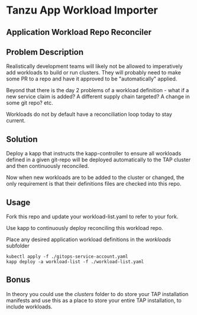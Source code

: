 # Tanzu App Workload Importer

## Application Workload Repo Reconciler

## Problem Description
Realistically development teams will likely not be allowed to imperatively add workloads to build or run clusters. They will probably need to make some PR to a repo and have it approved to be "automatically" applied.

Beyond that there is the day 2 problems of a workload definition - what if a new service claim is added? A different supply chain targeted? A change in some git repo? etc.

Workloads do not by default have a reconciliation loop today to stay current.

## Solution
Deploy a kapp that instructs the kapp-controller to ensure all workloads defined in a given git-repo will be deployed automatically to the TAP cluster and then continuously reconciled.

Now when new workloads are to be added to the cluster or changed, the only requirement is that their definitions files are checked into this repo.


## Usage
Fork this repo and update your workload-list.yaml to refer to your fork.

Use kapp to continuously deploy reconciling this workload repo.

Place any desired application workload definitions in the _workloads_ subfolder

``` 
kubectl apply -f ./gitops-service-account.yaml
kapp deploy -a workload-list -f ./workload-list.yaml
```

## Bonus
In theory you could use the _clusters_ folder to do store your TAP installation manifests and use this as a place to store your entire TAP installation, to include workloads.